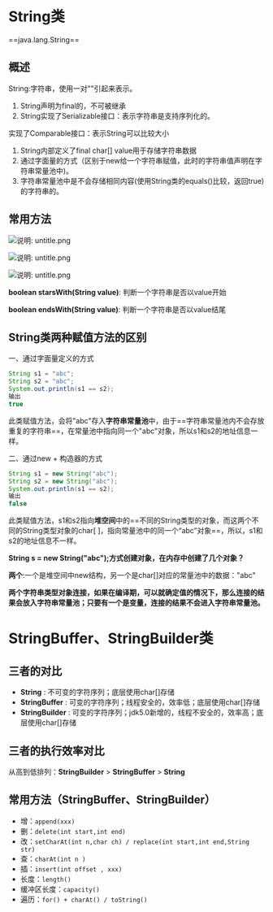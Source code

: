 # String类

==java.lang.String==

## 概述

String:字符串，使用一对""引起来表示。

1. String声明为final的，不可被继承
2. String实现了Serializable接口：表示字符串是支持序列化的。     

实现了Comparable接口：表示String可以比较大小

1. String内部定义了final char[] value用于存储字符串数据
2. 通过字面量的方式（区别于new给一个字符串赋值，此时的字符串值声明在字符串常量池中)。
3. 字符串常量池中是不会存储相同内容(使用String类的equals()比较，返回true)的字符串的。

## 常用方法

![说明: untitle.png](https://gitee.com/yh-gh/img-bed/raw/master/202109181156219.jpg)

![说明: untitle.png](https://gitee.com/yh-gh/img-bed/raw/master/202109181156130.jpg)

![说明: untitle.png](https://gitee.com/yh-gh/img-bed/raw/master/202109181157616.jpg)

**boolean starsWith(String value)**: 判断一个字符串是否以value开始

**boolean endsWith(String value)**: 判断一个字符串是否以value结尾

## String类两种赋值方法的区别

一、通过字面量定义的方式

```java
String s1 = "abc";
String s2 = "abc";
System.out.println(s1 == s2);
输出
true
```

此类赋值方法，会将"abc"存入**字符串常量池**中，由于==字符串常量池内不会存放重复的字符串==，在常量池中指向同一个"abc"对象，所以s1和s2的地址信息一样。

二、通过new + 构造器的方式

```java
String s1 = new String("abc");
String s2 = new String("abc");
System.out.println(s1 == s2);
输出
false
```

此类赋值方法，s1和s2指向**堆空间**中的==不同的String类型的对象，而这两个不同的String类型对象的char[ ]，指向常量池中的同一个“abc”对象==，所以，s1和s2的地址信息不一样。

**String s = new String("abc");方式创建对象，在内存中创建了几个对象？**

**两个**:一个是堆空间中new结构，另一个是char[]对应的常量池中的数据："abc"

**两个字符串类型对象连接，如果在编译期，可以就确定值的情况下，那么连接的结果会放入字符串常量池；只要有一个是变量，连接的结果不会进入字符串常量池。**

# StringBuffer、StringBuilder类

## 三者的对比

* **String** : 不可变的字符序列；底层使用char[]存储
* **StringBuffer** : 可变的字符序列；线程安全的，效率低；底层使用char[]存储
* **StringBuilder** : 可变的字符序列；jdk5.0新增的，线程不安全的，效率高；底层使用char[]存储

## 三者的执行效率对比

从高到低排列：**StringBuilder** > **StringBuffer** > **String**

## 常用方法（StringBuffer、StringBuilder）

* 增：`append(xxx)`
* 删：`delete(int start,int end)`
* 改：`setCharAt(int n,char ch) / replace(int start,int end,String str)`
* 查：`charAt(int n )`
* 插：`insert(int offset , xxx)`
* 长度：`length()`
* 缓冲区长度：`capacity()`
* 遍历：`for() + charAt() / toString()`
